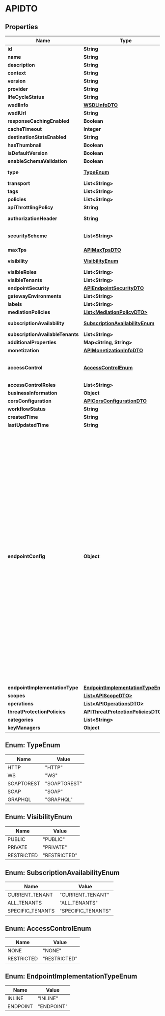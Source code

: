 
# APIDTO

## Properties
Name | Type | Description | Notes
------------ | ------------- | ------------- | -------------
**id** | **String** | UUID of the api registry artifact  |  [optional]
**name** | **String** |  | 
**description** | **String** |  |  [optional]
**context** | **String** |  | 
**version** | **String** |  | 
**provider** | **String** | If the provider value is not given user invoking the api will be used as the provider.  |  [optional]
**lifeCycleStatus** | **String** |  |  [optional]
**wsdlInfo** | [**WSDLInfoDTO**](WSDLInfoDTO.md) |  |  [optional]
**wsdlUrl** | **String** |  |  [optional]
**responseCachingEnabled** | **Boolean** |  |  [optional]
**cacheTimeout** | **Integer** |  |  [optional]
**destinationStatsEnabled** | **String** |  |  [optional]
**hasThumbnail** | **Boolean** |  |  [optional]
**isDefaultVersion** | **Boolean** |  |  [optional]
**enableSchemaValidation** | **Boolean** |  |  [optional]
**type** | [**TypeEnum**](#TypeEnum) | The api creation type to be used. Accepted values are HTTP, WS, SOAPTOREST, GRAPHQL |  [optional]
**transport** | **List&lt;String&gt;** | Supported transports for the API (http and/or https).  |  [optional]
**tags** | **List&lt;String&gt;** |  |  [optional]
**policies** | **List&lt;String&gt;** |  |  [optional]
**apiThrottlingPolicy** | **String** | The API level throttling policy selected for the particular API |  [optional]
**authorizationHeader** | **String** | Name of the Authorization header used for invoking the API. If it is not set, Authorization header name specified in tenant or system level will be used.  |  [optional]
**securityScheme** | **List&lt;String&gt;** | Types of API security, the current API secured with. It can be either OAuth2 or mutual SSL or both. If it is not set OAuth2 will be set as the security for the current API.  |  [optional]
**maxTps** | [**APIMaxTpsDTO**](APIMaxTpsDTO.md) |  |  [optional]
**visibility** | [**VisibilityEnum**](#VisibilityEnum) | The visibility level of the API. Accepts one of the following. PUBLIC, PRIVATE, RESTRICTED. |  [optional]
**visibleRoles** | **List&lt;String&gt;** | The user roles that are able to access the API in Store |  [optional]
**visibleTenants** | **List&lt;String&gt;** |  |  [optional]
**endpointSecurity** | [**APIEndpointSecurityDTO**](APIEndpointSecurityDTO.md) |  |  [optional]
**gatewayEnvironments** | **List&lt;String&gt;** | List of gateway environments the API is available  |  [optional]
**labels** | **List&lt;String&gt;** | Labels of micro-gateway environments attached to the API.  |  [optional]
**mediationPolicies** | [**List&lt;MediationPolicyDTO&gt;**](MediationPolicyDTO.md) |  |  [optional]
**subscriptionAvailability** | [**SubscriptionAvailabilityEnum**](#SubscriptionAvailabilityEnum) | The subscription availability. Accepts one of the following. CURRENT_TENANT, ALL_TENANTS or SPECIFIC_TENANTS. |  [optional]
**subscriptionAvailableTenants** | **List&lt;String&gt;** |  |  [optional]
**additionalProperties** | **Map&lt;String, String&gt;** | Map of custom properties of API |  [optional]
**monetization** | [**APIMonetizationInfoDTO**](APIMonetizationInfoDTO.md) |  |  [optional]
**accessControl** | [**AccessControlEnum**](#AccessControlEnum) | Is the API is restricted to certain set of publishers or creators or is it visible to all the publishers and creators. If the accessControl restriction is none, this API can be modified by all the publishers and creators, if not it can only be viewable/modifiable by certain set of publishers and creators,  based on the restriction.  |  [optional]
**accessControlRoles** | **List&lt;String&gt;** | The user roles that are able to view/modify as API publisher or creator. |  [optional]
**businessInformation** | **Object** |  |  [optional]
**corsConfiguration** | [**APICorsConfigurationDTO**](APICorsConfigurationDTO.md) |  |  [optional]
**workflowStatus** | **String** |  |  [optional]
**createdTime** | **String** |  |  [optional]
**lastUpdatedTime** | **String** |  |  [optional]
**endpointConfig** | **Object** | Endpoint configuration of the API. This can be used to provide different types of endpoints including Simple REST Endpoints, Loadbalanced and Failover.  &#x60;Simple REST Endpoint&#x60;   {     \&quot;endpoint_type\&quot;: \&quot;http\&quot;,     \&quot;sandbox_endpoints\&quot;:       {        \&quot;url\&quot;: \&quot;https://localhost:9443/am/sample/pizzashack/v1/api/\&quot;     },     \&quot;production_endpoints\&quot;:       {        \&quot;url\&quot;: \&quot;https://localhost:9443/am/sample/pizzashack/v1/api/\&quot;     }   }  &#x60;Loadbalanced Endpoint&#x60;    {     \&quot;endpoint_type\&quot;: \&quot;load_balance\&quot;,     \&quot;algoCombo\&quot;: \&quot;org.apache.synapse.endpoints.algorithms.RoundRobin\&quot;,     \&quot;sessionManagement\&quot;: \&quot;\&quot;,     \&quot;sandbox_endpoints\&quot;:       [                 {           \&quot;url\&quot;: \&quot;https://localhost:9443/am/sample/pizzashack/v1/api/1\&quot;        },                 {           \&quot;endpoint_type\&quot;: \&quot;http\&quot;,           \&quot;template_not_supported\&quot;: false,           \&quot;url\&quot;: \&quot;https://localhost:9443/am/sample/pizzashack/v1/api/2\&quot;        }     ],     \&quot;production_endpoints\&quot;:       [                 {           \&quot;url\&quot;: \&quot;https://localhost:9443/am/sample/pizzashack/v1/api/3\&quot;        },                 {           \&quot;endpoint_type\&quot;: \&quot;http\&quot;,           \&quot;template_not_supported\&quot;: false,           \&quot;url\&quot;: \&quot;https://localhost:9443/am/sample/pizzashack/v1/api/4\&quot;        }     ],     \&quot;sessionTimeOut\&quot;: \&quot;\&quot;,     \&quot;algoClassName\&quot;: \&quot;org.apache.synapse.endpoints.algorithms.RoundRobin\&quot;   }  &#x60;Failover Endpoint&#x60;    {     \&quot;production_failovers\&quot;:[        {           \&quot;endpoint_type\&quot;:\&quot;http\&quot;,           \&quot;template_not_supported\&quot;:false,           \&quot;url\&quot;:\&quot;https://localhost:9443/am/sample/pizzashack/v1/api/1\&quot;        }     ],     \&quot;endpoint_type\&quot;:\&quot;failover\&quot;,     \&quot;sandbox_endpoints\&quot;:{        \&quot;url\&quot;:\&quot;https://localhost:9443/am/sample/pizzashack/v1/api/2\&quot;     },     \&quot;production_endpoints\&quot;:{        \&quot;url\&quot;:\&quot;https://localhost:9443/am/sample/pizzashack/v1/api/3\&quot;     },     \&quot;sandbox_failovers\&quot;:[        {           \&quot;endpoint_type\&quot;:\&quot;http\&quot;,           \&quot;template_not_supported\&quot;:false,           \&quot;url\&quot;:\&quot;https://localhost:9443/am/sample/pizzashack/v1/api/4\&quot;        }     ]   }  &#x60;Default Endpoint&#x60;    {     \&quot;endpoint_type\&quot;:\&quot;default\&quot;,     \&quot;sandbox_endpoints\&quot;:{        \&quot;url\&quot;:\&quot;default\&quot;     },     \&quot;production_endpoints\&quot;:{        \&quot;url\&quot;:\&quot;default\&quot;     }   }  &#x60;Endpoint from Endpoint Registry&#x60;   {     \&quot;endpoint_type\&quot;: \&quot;Registry\&quot;,     \&quot;endpoint_id\&quot;: \&quot;{registry-name:entry-name:version}\&quot;,   }  |  [optional]
**endpointImplementationType** | [**EndpointImplementationTypeEnum**](#EndpointImplementationTypeEnum) |  |  [optional]
**scopes** | [**List&lt;APIScopeDTO&gt;**](APIScopeDTO.md) |  |  [optional]
**operations** | [**List&lt;APIOperationsDTO&gt;**](APIOperationsDTO.md) |  |  [optional]
**threatProtectionPolicies** | [**APIThreatProtectionPoliciesDTO**](APIThreatProtectionPoliciesDTO.md) |  |  [optional]
**categories** | **List&lt;String&gt;** | API categories  |  [optional]
**keyManagers** | **Object** | API Key Managers  |  [optional]


<a name="TypeEnum"></a>
## Enum: TypeEnum
Name | Value
---- | -----
HTTP | &quot;HTTP&quot;
WS | &quot;WS&quot;
SOAPTOREST | &quot;SOAPTOREST&quot;
SOAP | &quot;SOAP&quot;
GRAPHQL | &quot;GRAPHQL&quot;


<a name="VisibilityEnum"></a>
## Enum: VisibilityEnum
Name | Value
---- | -----
PUBLIC | &quot;PUBLIC&quot;
PRIVATE | &quot;PRIVATE&quot;
RESTRICTED | &quot;RESTRICTED&quot;


<a name="SubscriptionAvailabilityEnum"></a>
## Enum: SubscriptionAvailabilityEnum
Name | Value
---- | -----
CURRENT_TENANT | &quot;CURRENT_TENANT&quot;
ALL_TENANTS | &quot;ALL_TENANTS&quot;
SPECIFIC_TENANTS | &quot;SPECIFIC_TENANTS&quot;


<a name="AccessControlEnum"></a>
## Enum: AccessControlEnum
Name | Value
---- | -----
NONE | &quot;NONE&quot;
RESTRICTED | &quot;RESTRICTED&quot;


<a name="EndpointImplementationTypeEnum"></a>
## Enum: EndpointImplementationTypeEnum
Name | Value
---- | -----
INLINE | &quot;INLINE&quot;
ENDPOINT | &quot;ENDPOINT&quot;



